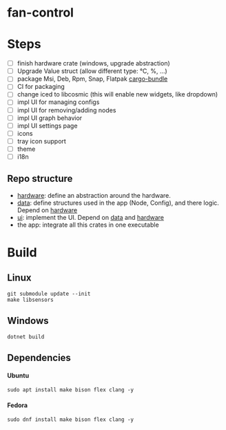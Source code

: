 # fan-control

# Steps
- [ ] finish hardware crate (windows, upgrade abstraction)
- [ ] Upgrade Value struct (allow different type: °C, %, ...)
- [ ] package Msi, Deb, Rpm, Snap, Flatpak [cargo-bundle](https://github.com/burtonageo/cargo-bundle)
- [ ] CI for packaging
- [ ] change iced to libcosmic (this will enable new widgets, like dropdown)
- [ ] impl UI for managing configs
- [ ] impl UI for removing/adding nodes
- [ ] impl UI graph behavior
- [ ] impl UI settings page
- [ ] icons
- [ ] tray icon support
- [ ] theme
- [ ] i18n

## Repo structure
- [hardware](./hardware/README.md): define an abstraction around the hardware.
- [data](./data/README.md): define structures used in the app (Node, Config), and there logic. Depend on [hardware](./hardware/README.md)
- [ui](./ui/README.md): implement the UI. Depend on [data](./data/README.md) and [hardware](./hardware/README.md)
- the app: integrate all this crates in one executable


# Build

## Linux
```
git submodule update --init
make libsensors
```
## Windows
```
dotnet build
```
## Dependencies

#### Ubuntu
```
sudo apt install make bison flex clang -y
```
#### Fedora
```
sudo dnf install make bison flex clang -y